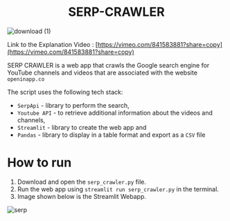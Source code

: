 <h1 align="center">
SERP-CRAWLER
</h1>

![download (1)](https://github.com/IAMSAGAYAABINESH/SERP-CRAWLER/assets/76099682/01c4ebd7-f0ba-4fb3-80d8-62d475f0b391)



Link to the Explanation Video : [https://vimeo.com/841583881?share=copy](https://vimeo.com/841583881?share=copy)

SERP CRAWLER is a web app that crawls the Google search engine for YouTube channels and videos that are associated with the website `openinapp.co`

The script uses the following tech stack:
- `SerpApi` - library to perform the search,
- `Youtube API` - to retrieve additional information about the videos and channels,
- `Streamlit` - library to create the web app and
- `Pandas` - library to display in a table format and export as a `CSV` file

# How to run

1. Download and open the `serp_crawler.py` file.
2. Run the web app using `streamlit run serp_crawler.py` in the terminal.
3. Image shown below is the Streamlit Webapp.

![serp](https://github.com/IAMSAGAYAABINESH/SERP-CRAWLER/assets/76099682/1bc6a068-dac1-4a23-8842-dee76686a9ee)

